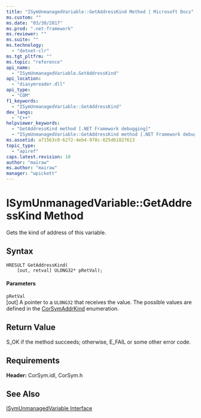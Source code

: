 ```yaml
---
title: "ISymUnmanagedVariable::GetAddressKind Method | Microsoft Docs"
ms.custom: ""
ms.date: "03/30/2017"
ms.prod: ".net-framework"
ms.reviewer: ""
ms.suite: ""
ms.technology: 
  - "dotnet-clr"
ms.tgt_pltfrm: ""
ms.topic: "reference"
api_name: 
  - "ISymUnmanagedVariable.GetAddressKind"
api_location: 
  - "diasymreader.dll"
api_type: 
  - "COM"
f1_keywords: 
  - "ISymUnmanagedVariable::GetAddressKind"
dev_langs: 
  - "C++"
helpviewer_keywords: 
  - "GetAddressKind method [.NET Framework debugging]"
  - "ISymUnmanagedVariable::GetAddressKind method [.NET Framework debugging]"
ms.assetid: a71563c0-62f2-4eb4-970c-825d61827613
topic_type: 
  - "apiref"
caps.latest.revision: 10
author: "mairaw"
ms.author: "mairaw"
manager: "wpickett"
---
```

# ISymUnmanagedVariable::GetAddressKind Method
Gets the kind of address of this variable.  
  
## Syntax  
  
```  
HRESULT GetAddressKind(  
    [out, retval] ULONG32* pRetVal);  
```  
  
#### Parameters  
 `pRetVal`  
 [out] A pointer to a `ULONG32` that receives the value. The possible values are defined in the [CorSymAddrKind](../../../../docs/framework/unmanaged-api/diagnostics/corsymaddrkind-enumeration.md) enumeration.  
  
## Return Value  
 S_OK if the method succeeds; otherwise, E_FAIL or some other error code.  
  
## Requirements  
 **Header:** CorSym.idl, CorSym.h  
  
## See Also  
 [ISymUnmanagedVariable Interface](../../../../docs/framework/unmanaged-api/diagnostics/isymunmanagedvariable-interface.md)